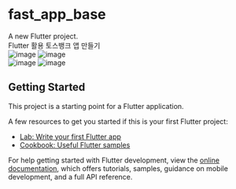 # fast_app_base

A new Flutter project.
<br/>
Flutter 활용 토스뱅크 앱 만들기
<br/>
![image](https://github.com/KIM602/flutter_toss_application/assets/112933103/79ec779a-990e-4301-b717-e4ee91e0cfcc)
![image](https://github.com/KIM602/flutter_toss_application/assets/112933103/5a1382f1-09c1-411f-a6e9-c237b04be365)<br/>
![image](https://github.com/KIM602/flutter_toss_application/assets/112933103/5e2bd930-b1e7-4154-afde-c1bbc35ed285)
![image](https://github.com/KIM602/flutter_toss_application/assets/112933103/00fa9744-b038-40b8-adb8-27c41a4bd0a4)
<br/>

## Getting Started

This project is a starting point for a Flutter application.

A few resources to get you started if this is your first Flutter project:

- [Lab: Write your first Flutter app](https://docs.flutter.dev/get-started/codelab)
- [Cookbook: Useful Flutter samples](https://docs.flutter.dev/cookbook)

For help getting started with Flutter development, view the
[online documentation](https://docs.flutter.dev/), which offers tutorials,
samples, guidance on mobile development, and a full API reference.
